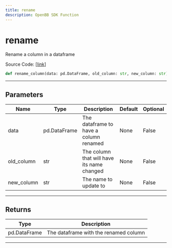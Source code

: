 ```yaml
---
title: rename
description: OpenBB SDK Function
---
```


# rename

Rename a column in a dataframe

Source Code: [[link](https://github.com/OpenBB-finance/OpenBBTerminal/tree/main/openbb_terminal/forecast/forecast_model.py#L453)]

```python
def rename_column(data: pd.DataFrame, old_column: str, new_column: str) -> pd.DataFrame
```

---

## Parameters

| Name | Type | Description | Default | Optional |
| ---- | ---- | ----------- | ------- | -------- |
| data | pd.DataFrame | The dataframe to have a column renamed | None | False |
| old_column | str | The column that will have its name changed | None | False |
| new_column | str | The name to update to | None | False |


---

## Returns

| Type | Description |
| ---- | ----------- |
| pd.DataFrame | The dataframe with the renamed column |
---

